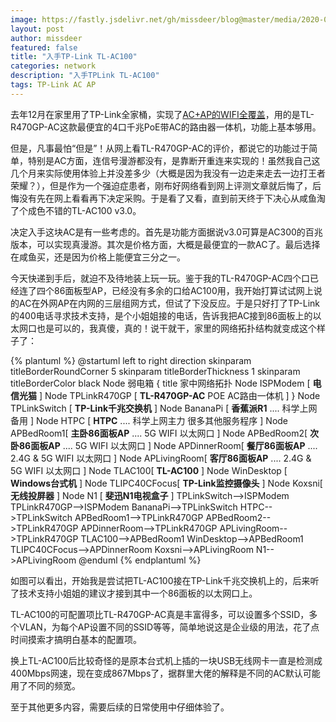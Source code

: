 ```yaml
---
image: https://fastly.jsdelivr.net/gh/missdeer/blog@master/media/2020-04-02/topo.svg
layout: post
author: missdeer
featured: false
title: "入手TP-Link TL-AC100"
categories: network
description: "入手TPLink TL-AC100"
tags: TP-Link AC AP
---
```


去年12月在家里用了TP-Link全家桶，实现了[AC+AP的WIFI全覆盖](../../../2019/12/ac+ap-at-home/)，用的是TL-R470GP-AC这款最便宜的4口千兆PoE带AC的路由器一体机，功能上基本够用。

但是，凡事最怕“但是”！从网上看TL-R470GP-AC的评价，都说它的功能过于简单，特别是AC方面，连信号漫游都没有，是靠断开重连来实现的！虽然我自己这几个月来实际使用体验上并没差多少（大概是因为我没有一边走来走去一边打王者荣耀？），但是作为一个强迫症患者，刚布好网络看到网上评测文章就后悔了，后悔没有先在网上看看再下决定采购。于是看了又看，直到前天终于下决心从咸鱼淘了个成色不错的TL-AC100 v3.0。

决定入手这块AC是有一些考虑的。首先是功能方面据说v3.0可算是AC300的百兆版本，可以实现真漫游。其次是价格方面，大概是最便宜的一款AC了。最后选择在咸鱼买，还是因为价格上能便宜三分之一。

今天快递到手后，就迫不及待地装上玩一玩。鉴于我的TL-R470GP-AC四个口已经连了四个86面板型AP，已经没有多余的口给AC100用，我开始打算试试网上说的AC在外网AP在内网的三层组网方式，但试了下没反应。于是只好打了TP-Link的400电话寻求技术支持，是个小姐姐接的电话，告诉我把AC接到86面板上的以太网口也是可以的，我真傻，真的！说干就干，家里的网络拓扑结构就变成这个样子了：

{% plantuml %}
@startuml
left to right direction
skinparam titleBorderRoundCorner 5
skinparam titleBorderThickness 1
skinparam titleBorderColor black
Node 弱电箱 {
title 家中网络拓扑
Node ISPModem [
<b>电信光猫</b>
]
Node TPLinkR470GP [
<b>TL-R470GP-AC</b>
POE AC路由一体机
]
}
Node TPLinkSwitch [
<b>TP-Link千兆交换机</b>
]
Node BananaPi [
<b>香蕉派R1</b>
....
科学上网备用
]
Node HTPC [
<b>HTPC</b>
....
科学上网主力
很多其他服务程序
]
Node APBedRoom1[
<b>主卧86面板AP</b>
....
5G WIFI
以太网口
]
Node APBedRoom2[
<b>次卧86面板AP</b>
....
5G WIFI
以太网口
]
Node APDinnerRoom[
<b>餐厅86面板AP</b>
....
2.4G & 5G WIFI
以太网口
]
Node APLivingRoom[
<b>客厅86面板AP</b>
....
2.4G & 5G WIFI
以太网口
]
Node TLAC100[
<b>TL-AC100</b>
]
Node WinDesktop [
<b>Windows台式机</b>
]
Node TLIPC40CFocus[
<b>TP-Link监控摄像头</b>
]
Node Koxsni[
<b>无线投屏器</b>
]
Node N1 [
<b>斐迅N1电视盒子</b>
]
TPLinkSwitch-->ISPModem
TPLinkR470GP-->ISPModem
BananaPi-->TPLinkSwitch
HTPC-->TPLinkSwitch
APBedRoom1-->TPLinkR470GP
APBedRoom2-->TPLinkR470GP
APDinnerRoom-->TPLinkR470GP
APLivingRoom-->TPLinkR470GP
TLAC100-->APBedRoom1
WinDesktop-->APBedRoom1
TLIPC40CFocus-->APDinnerRoom
Koxsni-->APLivingRoom
N1-->APLivingRoom
@enduml
{% endplantuml %}

如图可以看出，开始我是尝试把TL-AC100接在TP-Link千兆交换机上的，后来听了技术支持小姐姐的建议才接到其中一个86面板的以太网口上。

TL-AC100的可配置项比TL-R470GP-AC真是丰富得多，可以设置多个SSID，多个VLAN，为每个AP设置不同的SSID等等，简单地说这是企业级的用法，花了点时间摸索才搞明白基本的配置项。

换上TL-AC100后比较奇怪的是原本台式机上插的一块USB无线网卡一直是检测成400Mbps网速，现在变成867Mbps了，据群里大佬的解释是不同的AC默认可能用了不同的频宽。

至于其他更多内容，需要后续的日常使用中仔细体验了。